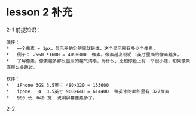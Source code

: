 # lesson 2 补充

2-1 
    前提知识：
    
    硬件：
    *   一个像素 = 1px，显示器的分辨率就是或，这个显示器有多少个像素，
    *   例子： 2560 *1600 = 4096000  像素。像素越高说明 1英寸里面的像素越多，
    *   了解像素，像素越多那么显示的越气清晰，为什么，比如你脸上有一个很小痣，如果像素底那么会跳过。
    
    软件：
    *   iPhone 3GS 3.5英寸 480×320 = 153600  
    *   ipone   4  3.5英寸 960×640 = 614400  每英寸的面积里有 327像素
    *   960 长，640 宽  说明屏幕像素多了。
    
   
2-2 
    
    